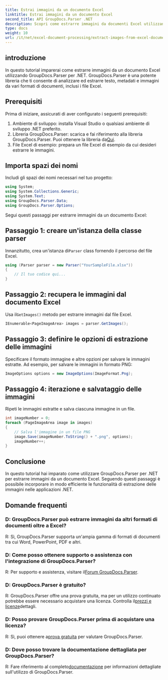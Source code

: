 ```yaml
---
title: Estrai immagini da un documento Excel
linktitle: Estrai immagini da un documento Excel
second_title: API GroupDocs.Parser .NET
description: Scopri come estrarre immagini da documenti Excel utilizzando GroupDocs.Parser per .NET. Guida passo passo con esempi di codice.
type: docs
weight: 10
url: /it/net/excel-document-processing/extract-images-from-excel-document/
---
```

## introduzione
In questo tutorial imparerai come estrarre immagini da un documento Excel utilizzando GroupDocs.Parser per .NET. GroupDocs.Parser è una potente libreria che ti consente di analizzare ed estrarre testo, metadati e immagini da vari formati di documenti, inclusi i file Excel.
## Prerequisiti
Prima di iniziare, assicurati di aver configurato i seguenti prerequisiti:
1. Ambiente di sviluppo: installa Visual Studio o qualsiasi ambiente di sviluppo .NET preferito.
2.  Libreria GroupDocs.Parser: scarica e fai riferimento alla libreria GroupDocs.Parser. Puoi ottenere la libreria da[Qui](https://releases.groupdocs.com/parser/net/).
3. File Excel di esempio: prepara un file Excel di esempio da cui desideri estrarre le immagini.
## Importa spazi dei nomi
Includi gli spazi dei nomi necessari nel tuo progetto:
```csharp
using System;
using System.Collections.Generic;
using System.Text;
using GroupDocs.Parser.Data;
using GroupDocs.Parser.Options;
```
Segui questi passaggi per estrarre immagini da un documento Excel:
## Passaggio 1: creare un'istanza della classe parser
 Innanzitutto, crea un'istanza di`Parser` class fornendo il percorso del file Excel.
```csharp
using (Parser parser = new Parser("YourSampleFile.xlsx"))
{
    // Il tuo codice qui...
}
```
## Passaggio 2: recupera le immagini dal documento Excel
 Usa il`GetImages()` metodo per estrarre immagini dal file Excel.
```csharp
IEnumerable<PageImageArea> images = parser.GetImages();
```
## Passaggio 3: definire le opzioni di estrazione delle immagini
Specificare il formato immagine e altre opzioni per salvare le immagini estratte. Ad esempio, per salvare le immagini in formato PNG:
```csharp
ImageOptions options = new ImageOptions(ImageFormat.Png);
```
## Passaggio 4: iterazione e salvataggio delle immagini
Ripeti le immagini estratte e salva ciascuna immagine in un file.
```csharp
int imageNumber = 0;
foreach (PageImageArea image in images)
{
    // Salva l'immagine in un file PNG
    image.Save(imageNumber.ToString() + ".png", options);
    imageNumber++;
}
```
## Conclusione
In questo tutorial hai imparato come utilizzare GroupDocs.Parser per .NET per estrarre immagini da un documento Excel. Seguendo questi passaggi è possibile incorporare in modo efficiente le funzionalità di estrazione delle immagini nelle applicazioni .NET.

## Domande frequenti
### D: GroupDocs.Parser può estrarre immagini da altri formati di documenti oltre a Excel?
R: Sì, GroupDocs.Parser supporta un'ampia gamma di formati di documenti tra cui Word, PowerPoint, PDF e altri.
### D: Come posso ottenere supporto o assistenza con l'integrazione di GroupDocs.Parser?
 R: Per supporto e assistenza, visitare il[Forum GroupDocs.Parser](https://forum.groupdocs.com/c/parser/17).
### D: GroupDocs.Parser è gratuito?
 R: GroupDocs.Parser offre una prova gratuita, ma per un utilizzo continuato potrebbe essere necessario acquistare una licenza. Controlla il[prezzi e licenze](https://purchase.groupdocs.com/buy)dettagli.
### D: Posso provare GroupDocs.Parser prima di acquistare una licenza?
 R: Sì, puoi ottenere a[prova gratuita](https://releases.groupdocs.com/) per valutare GroupDocs.Parser.
### D: Dove posso trovare la documentazione dettagliata per GroupDocs.Parser?
 R: Fare riferimento al completo[documentazione](https://reference.groupdocs.com/parser/net/) per informazioni dettagliate sull'utilizzo di GroupDocs.Parser.